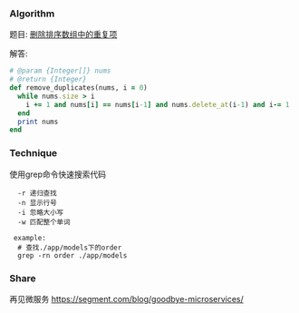 ### Algorithm
  题目: [删除排序数组中的重复项](https://leetcode-cn.com/problems/remove-duplicates-from-sorted-array/description/)
  
  解答: 
  ```ruby
# @param {Integer[]} nums
# @return {Integer}
def remove_duplicates(nums, i = 0)
    while nums.size > i
      i += 1 and nums[i] == nums[i-1] and nums.delete_at(i-1) and i-= 1
    end
    print nums
end
  ```
### Technique 
  使用grep命令快速搜索代码
  ```
    -r 递归查找
    -n 显示行号
    -i 忽略大小写
    -w 匹配整个单词
    
   example:
    # 查找./app/models下的order
    grep -rn order ./app/models
  ```
### Share 
再见微服务
https://segment.com/blog/goodbye-microservices/
